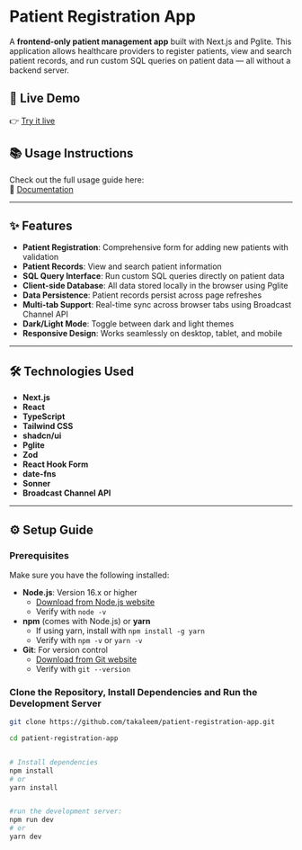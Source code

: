 # Patient Registration App

A **frontend-only patient management app** built with Next.js and Pglite. This application allows healthcare providers to register patients, view and search patient records, and run custom SQL queries on patient data — all without a backend server.

## 🔗 Live Demo

👉 [Try it live](https://patient-registration-app-omega.vercel.app/)

## 📚 Usage Instructions

Check out the full usage guide here:  
📖 [Documentation](https://patient-registration-app-omega.vercel.app/docs)

---

## ✨ Features

- **Patient Registration**: Comprehensive form for adding new patients with validation
- **Patient Records**: View and search patient information
- **SQL Query Interface**: Run custom SQL queries directly on patient data
- **Client-side Database**: All data stored locally in the browser using Pglite
- **Data Persistence**: Patient records persist across page refreshes
- **Multi-tab Support**: Real-time sync across browser tabs using Broadcast Channel API
- **Dark/Light Mode**: Toggle between dark and light themes
- **Responsive Design**: Works seamlessly on desktop, tablet, and mobile

---

## 🛠 Technologies Used

- **Next.js**
- **React**
- **TypeScript**
- **Tailwind CSS**
- **shadcn/ui**
- **Pglite**
- **Zod**
- **React Hook Form**
- **date-fns**
- **Sonner**
- **Broadcast Channel API**

---

## ⚙️ Setup Guide

### Prerequisites

Make sure you have the following installed:

- **Node.js**: Version 16.x or higher
  - [Download from Node.js website](https://nodejs.org/)
  - Verify with `node -v`
- **npm** (comes with Node.js) or **yarn**
  - If using yarn, install with `npm install -g yarn`
  - Verify with `npm -v` or `yarn -v`
- **Git**: For version control
  - [Download from Git website](https://git-scm.com/downloads)
  - Verify with `git --version`

###  Clone the Repository, Install Dependencies and Run the Development Server

```bash
git clone https://github.com/takaleem/patient-registration-app.git

cd patient-registration-app


# Install dependencies
npm install
# or
yarn install


#run the development server:
npm run dev
# or
yarn dev


